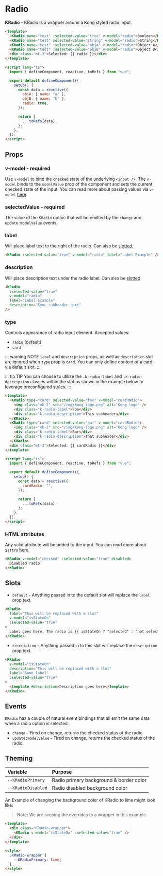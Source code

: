 # Radio

**KRadio** - KRadio is a wrapper around a Kong styled radio input.

<KCard>
  <template #body>
    <div>
      <KRadio name="test" :selected-value="true" v-model="radio">Boolean</KRadio>
      <KRadio name="test" selected-value="string" v-model="radio">String</KRadio>
      <KRadio name="test" :selected-value="objA" v-model="radio">Object A</KRadio>
      <KRadio name="test" :selected-value="objB" v-model="radio">Object B</KRadio>
    </div>
    <div class="mt-3">Selected: {{ radio }}</div>
  </template>
</KCard>

```html
<template>
  <KRadio name="test" :selected-value="true" v-model="radio">Boolean</KRadio>
  <KRadio name="test" selected-value="string" v-model="radio">String</KRadio>
  <KRadio name="test" :selected-value="objA" v-model="radio">Object A</KRadio>
  <KRadio name="test" :selected-value="objB" v-model="radio">Object B</KRadio>
  <div class="mt-3">Selected: {{ radio }}</div>
</template>

<script lang="ts">
  import { defineComponent, reactive, toRefs } from "vue";

  export default defineComponent({
    setup() {
      const data = reactive({
        objA: { name: "a" },
        objB: { name: "b" },
        radio: true,
      });

      return {
        ...toRefs(data),
      };
    },
  });
</script>
```

## Props

### v-model - required

Use `v-model` to bind the `checked` state of the underlying `<input />`. The `v-model` binds to the `modelValue` prop of the component and sets the current checked state of the input. You can read more about passing values via `v-model` [here](https://vuejs.org/guide/components/events.html#usage-with-v-model).

### selectedValue - required

The value of the `KRadio` option that will be emitted by the `change` and `update:modelValue` events.

### label

Will place label text to the right of the radio. Can also be [slotted](#slots).

```html
<KRadio :selected-value="true" v-model="radio" label="Label Example" />
```

<KRadio :selected-value="true" v-model="radio" label="Label Example" />

### description

Will place description text under the radio label. Can also be [slotted](#slots).

```html
<KRadio
  :selected-value="true"
  v-model="radio"
  label="Label Example"
  description="Some subheader text"
/>
```

<KRadio :selected-value="true" v-model="radio" label="Label Example" description="Some subheader text" />

### type

Controls appearance of radio input element. Accepted values:

- `radio` (default)
- `card`

::: warning NOTE
`label` and `description` props, as well as `description` slot are ignored when `type` prop is `card`. You can only define content of a card via default slot.
:::

::: tip TIP
You can choose to utilize the `.k-radio-label` and `.k-radio-description` classes within the slot as shown in the example below to leverage preconfigured styles.
:::

<KCard>
  <template #body>
    <div class="d-flex">
      <KRadio type="card" selected-value="foo" v-model="cardRadio">
        <img class="mb-2" src="/img/kong-logomark.png" alt="Kong logo" />
        <div class="k-radio-label">Foo</div>
        <div class="k-radio-description">This subheader</div>
      </KRadio>
      <KRadio type="card" selected-value="bar" v-model="cardRadio">
        <img class="mb-2" src="/img/kong-logomark.png" alt="Kong logo" />
        <div class="k-radio-label">Bar</div>
        <div class="k-radio-description">That subheader</div>
      </KRadio>
    </div>
    <div class="mt-3">Selected: {{ cardRadio }}</div>
  </template>
</KCard>

```html
<template>
  <KRadio type="card" selected-value="foo" v-model="cardRadio">
    <img class="mb-2" src="/img/kong-logo.png" alt="Kong logo" />
    <div class="k-radio-label">Foo</div>
    <div class="k-radio-description">This subheader</div>
  </KRadio>
  <KRadio type="card" selected-value="bar" v-model="cardRadio">
    <img class="mb-2" src="/img/kong-logo.png" alt="Kong logo" />
    <div class="k-radio-label">Bar</div>
    <div class="k-radio-description">That subheader</div>
  </KRadio>
  <div class="mt-3">Selected: {{ cardRadio }}</div>
</template>

<script lang="ts">
  import { defineComponent, reactive, toRefs } from "vue";

  export default defineComponent({
    setup() {
      const data = reactive({
        cardRadio: "",
      });

      return {
        ...toRefs(data),
      };
    },
  });
</script>
```

### HTML attributes

Any valid attribute will be added to the input. You can read more about `$attrs` [here](https://vuejs.org/api/composition-api-setup.html#setup-context).

```html
<KRadio v-model="checked" :selected-value="true" disabled>
  Disabled radio
</KRadio>
```

<KCard>
  <template #body>
    <KRadio v-model="radioState" :selected-value="true" disabled>Disabled radio</KRadio>
  </template>
</KCard>

## Slots

- `default` - Anything passed in to the default slot will replace the `label` prop text.

<KCard>
  <template #body>
    <KRadio v-model="isStateOn" :selected-value="true">
      Label goes here. The radio is {{ isStateOn ? 'selected' : 'not selected' }}
    </KRadio>
  </template>
</KCard>

```html
<KRadio
  label="This will be replaced with a slot"
  v-model="isStateOn"
  :selected-value="true"
>
  Label goes here. The radio is {{ isStateOn ? "selected" : "not selected" }}
</KRadio>
```

- `description` - Anything passed in to this slot will replace the `description` prop text.

<KCard>
  <template #body>
    <KRadio label="Some label" description="This will be replaced with a slot" v-model="isStateOn" :selected-value="true">
      <template #description>
        Description goes here
      </template>
    </KRadio>
  </template>
</KCard>

```html
<KRadio
  v-model="isStateOn"
  description="This will be replaced with a slot"
  label="Some label"
  :selected-value="true"
>
  <template #description>Description goes here</template>
</KRadio>
```

## Events

`KRadio` has a couple of natural event bindings that all emit the same data when a radio option is selected.

- `change` - Fired on change, returns the checked status of the radio.
- `update:modelValue` - Fired on change, returns the checked status of the radio.

## Theming

| Variable           | Purpose                                 |
| :----------------- | :-------------------------------------- |
| `--KRadioPrimary`  | Radio primary background & border color |
| `--KRadioDisabled` | Radio disabled background color         |

An Example of changing the background color of KRadio to lime might look like:

> Note: We are scoping the overrides to a wrapper in this example

<div class="KRadio-wrapper">
  <KRadio v-model="radioState" :selected-value="true" />
</div>

```html
<template>
  <div class="KRadio-wrapper">
    <KRadio v-model="isStateOn" :selected-value="true" />
  </div>
</template>

<style>
  .KRadio-wrapper {
    --KRadioPrimary: lime;
  }
</style>
```

<script lang="ts">
import { defineComponent, reactive, toRefs } from 'vue'

export default defineComponent({
  setup() {
    const data = reactive({
      objA: { name: 'a' },
      objB: { name: 'b' },
      radio: true,
      radioState: true,
      isStateOn: false,
      cardRadio: ''
    })

    return {
      ...toRefs(data),
    }
  }
})
</script>

<style lang="scss">
.KRadio-wrapper {
  --KRadioPrimary: lime;
}

.k-radio {
  margin-right: 10px;
}
</style>
